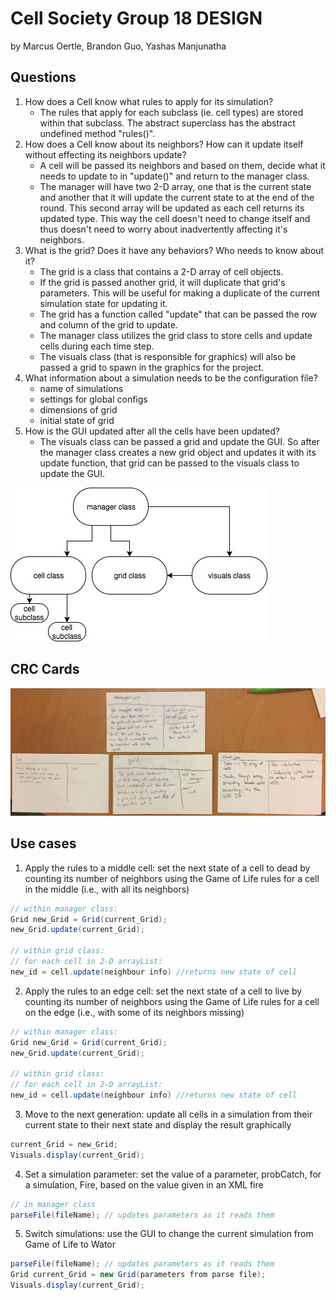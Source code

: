 Cell Society Group 18 DESIGN
====
by Marcus Oertle, Brandon Guo, Yashas Manjunatha

## Questions

1. How does a Cell know what rules to apply for its simulation?
	- The rules that apply for each subclass (ie. cell types) are stored within that subclass. The abstract superclass has the abstract undefined method "rules()".
2. How does a Cell know about its neighbors? How can it update itself without effecting its neighbors update?
	- A cell will be passed its neighbors and based on them, decide what it needs to update to in "update()" and return to the manager class. 
	- The manager will have two 2-D array, one that is the current state and another that it will update the current state to at the end of the round. This second array will be updated as each cell returns its updated type. This way the cell doesn't need to change itself and thus doesn't need to worry about inadvertently affecting it's neighbors.
3. What is the grid? Does it have any behaviors? Who needs to know about it?
	- The grid is a class that contains a 2-D array of cell objects. 
	- If the grid is passed another grid, it will duplicate that grid's parameters. This will be useful for making a duplicate of the current simulation state for updating it.
	- The grid has a function called "update" that can be passed the row and column of the grid to update. 
	- The manager class utilizes the grid class to store cells and update cells during each time step. 
	- The visuals class (that is responsible for graphics) will also be passed a grid to spawn in the graphics for the project.
4. What information about a simulation needs to be the configuration file?
	- name of simulations
	- settings for global configs
	- dimensions of grid
	- initial state of grid
5. How is the GUI updated after all the cells have been updated?
	- The visuals class can be passed a grid and update the GUI. So after the manager class creates a new grid object and updates it with its update function, that grid can be passed to the visuals class to update the GUI.

![Design of Relationships](P2CS308.jpg "A basic design of relationships")

## CRC Cards
![CRC Cards](crc.jpg "CRC Cards")

## Use cases
1. Apply the rules to a middle cell: set the next state of a cell to dead by counting its number of neighbors using the Game of Life rules for a cell in the middle (i.e., with all its neighbors)

```java
// within manager class:
Grid new_Grid = Grid(current_Grid);
new_Grid.update(current_Grid);

// within grid class:
// for each cell in 2-D arrayList:
new_id = cell.update(neighbour info) //returns new state of cell
```

2. Apply the rules to an edge cell: set the next state of a cell to live by counting its number of neighbors using the Game of Life rules for a cell on the edge (i.e., with some of its neighbors missing)

```java
// within manager class:
Grid new_Grid = Grid(current_Grid);
new_Grid.update(current_Grid);

// within grid class:
// for each cell in 2-D arrayList:
new_id = cell.update(neighbour info) //returns new state of cell
```
3. Move to the next generation: update all cells in a simulation from their current state to their next state and display the result graphically

```java
current_Grid = new_Grid;
Visuals.display(current_Grid);
```

4. Set a simulation parameter: set the value of a parameter, probCatch, for a simulation, Fire, based on the value given in an XML fire

```java
// in manager class
parseFile(fileName); // updates parameters as it reads them
```

5. Switch simulations: use the GUI to change the current simulation from Game of Life to Wator

```java
parseFile(fileName); // updates parameters as it reads them
Grid current_Grid = new Grid(parameters from parse file);
Visuals.display(current_Grid);
```
